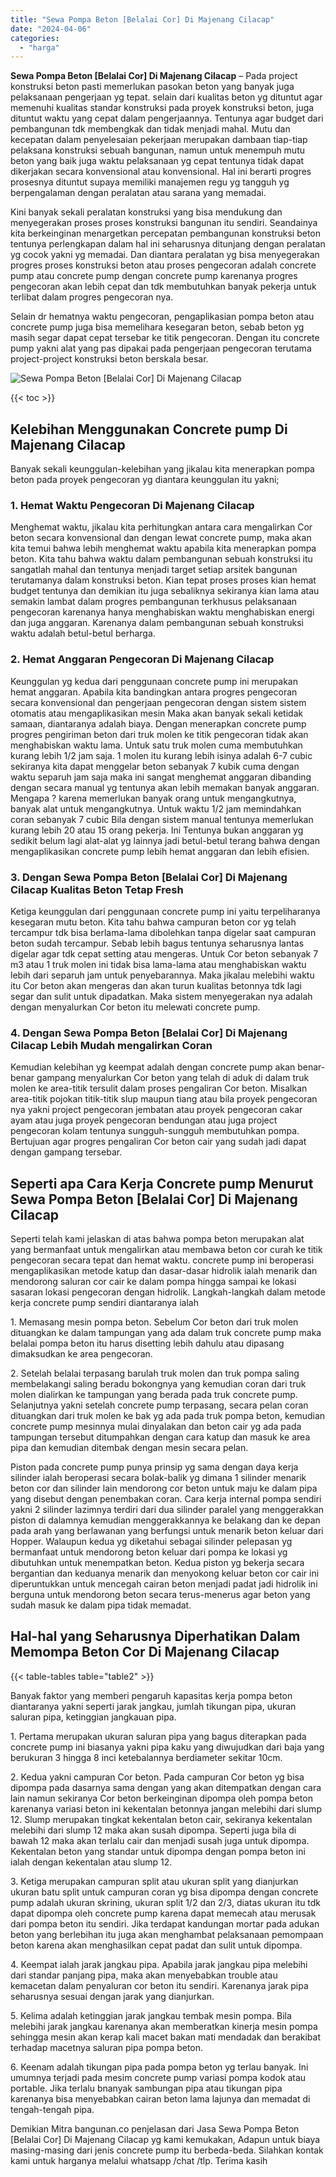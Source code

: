 ```yaml
---
title: "Sewa Pompa Beton [Belalai Cor] Di Majenang Cilacap"
date: "2024-04-06"
categories: 
  - "harga"
---
```


**Sewa Pompa Beton \[Belalai Cor\] Di Majenang Cilacap** – Pada project konstruksi beton pasti memerlukan pasokan beton yang banyak juga pelaksanaan pengerjaan yg tepat. selain dari kualitas beton yg dituntut agar memenuhi kualitas standar konstruksi pada proyek konstruksi beton, juga dituntut waktu yang cepat dalam pengerjaannya. Tentunya agar budget dari pembangunan tdk membengkak dan tidak menjadi mahal. Mutu dan kecepatan dalam penyelesaian pekerjaan merupakan dambaan tiap-tiap pelaksana konstruksi sebuah bangunan, namun untuk menempuh mutu beton yang baik juga waktu pelaksanaan yg cepat tentunya tidak dapat dikerjakan secara konvensional atau konvensional. Hal ini berarti progres prosesnya dituntut supaya memiliki manajemen regu yg tangguh yg berpengalaman dengan peralatan atau sarana yang memadai.

Kini banyak sekali peralatan konstruksi yang bisa mendukung dan menyegerakan proses proses konstruksi bangunan itu sendiri. Seandainya kita berkeinginan menargetkan percepatan pembangunan konstruksi beton tentunya perlengkapan dalam hal ini seharusnya ditunjang dengan peralatan yg cocok yakni yg memadai. Dan diantara peralatan yg bisa menyegerakan progres proses konstruksi beton atau proses pengecoran adalah concrete pump atau concrete pump dengan concrete pump karenanya progres pengecoran akan lebih cepat dan tdk membutuhkan banyak pekerja untuk terlibat dalam progres pengecoran nya.

Selain dr hematnya waktu pengecoran, pengaplikasian pompa beton atau concrete pump juga bisa memelihara kesegaran beton, sebab beton yg masih segar dapat cepat tersebar ke titik pengecoran. Dengan itu concrete pump yakni alat yang pas dipakai pada pengerjaan pengecoran terutama project-project konstruksi beton berskala besar.

![Sewa Pompa Beton [Belalai Cor] Di Majenang Cilacap](/images/sewa-concrete-pump-37.png)

{{< toc >}}

## Kelebihan Menggunakan Concrete pump Di Majenang Cilacap

Banyak sekali keunggulan-kelebihan yang jikalau kita menerapkan pompa beton pada proyek pengecoran yg diantara keunggulan itu yakni;

### 1\. Hemat Waktu Pengecoran Di Majenang Cilacap

Menghemat waktu, jikalau kita perhitungkan antara cara mengalirkan Cor beton secara konvensional dan dengan lewat concrete pump, maka akan kita temui bahwa lebih menghemat waktu apabila kita menerapkan pompa beton. Kita tahu bahwa waktu dalam pembangunan sebuah konstruksi itu sangatlah mahal dan tentunya menjadi target setiap arsitek bangunan terutamanya dalam konstruksi beton. Kian tepat proses proses kian hemat budget tentunya dan demikian itu juga sebaliknya sekiranya kian lama atau semakin lambat dalam progres pembangunan terkhusus pelaksanaan pengecoran karenanya hanya menghabiskan waktu menghabiskan energi dan juga anggaran. Karenanya dalam pembangunan sebuah konstruksi waktu adalah betul-betul berharga.

### 2\. Hemat Anggaran Pengecoran Di Majenang Cilacap

Keunggulan yg kedua dari penggunaan concrete pump ini merupakan hemat anggaran. Apabila kita bandingkan antara progres pengecoran secara konvensional dan pengerjaan pengecoran dengan sistem sistem otomatis atau mengaplikasikan mesin Maka akan banyak sekali ketidak samaan, diantaranya adalah biaya. Dengan menerapkan concrete pump progres pengiriman beton dari truk molen ke titik pengecoran tidak akan menghabiskan waktu lama. Untuk satu truk molen cuma membutuhkan kurang lebih 1/2 jam saja. 1 molen itu kurang lebih isinya adalah 6-7 cubic sekiranya kita dapat menggelar beton sebanyak 7 kubik cuma dengan waktu separuh jam saja maka ini sangat menghemat anggaran dibanding dengan secara manual yg tentunya akan lebih memakan banyak anggaran. Mengapa ? karena memerlukan banyak orang untuk mengangkutnya, banyak alat untuk mengangkutnya. Untuk waktu 1/2 jam memindahkan coran sebanyak 7 cubic Bila dengan sistem manual tentunya memerlukan kurang lebih 20 atau 15 orang pekerja. Ini Tentunya bukan anggaran yg sedikit belum lagi alat-alat yg lainnya jadi betul-betul terang bahwa dengan mengaplikasikan concrete pump lebih hemat anggaran dan lebih efisien.

### 3\. Dengan Sewa Pompa Beton \[Belalai Cor\] Di Majenang Cilacap Kualitas Beton Tetap Fresh

Ketiga keunggulan dari penggunaan concrete pump ini yaitu terpeliharanya kesegaran mutu beton. Kita tahu bahwa campuran beton cor yg telah tercampur tdk bisa berlama-lama dibolehkan tanpa digelar saat campuran beton sudah tercampur. Sebab lebih bagus tentunya seharusnya lantas digelar agar tdk cepat setting atau mengeras. Untuk Cor beton sebanyak 7 m3 atau 1 truk molen ini tidak bisa lama-lama atau menghabiskan waktu lebih dari separuh jam untuk penyebarannya. Maka jikalau melebihi waktu itu Cor beton akan mengeras dan akan turun kualitas betonnya tdk lagi segar dan sulit untuk dipadatkan. Maka sistem menyegerakan nya adalah dengan menyalurkan Cor beton itu melewati concrete pump.

### 4\. Dengan Sewa Pompa Beton \[Belalai Cor\] Di Majenang Cilacap Lebih Mudah mengalirkan Coran

Kemudian kelebihan yg keempat adalah dengan concrete pump akan benar-benar gampang menyalurkan Cor beton yang telah di aduk di dalam truk molen ke area-titik tersulit dalam proses pengaliran Cor beton. Misalkan area-titik pojokan titik-titik slup maupun tiang atau bila proyek pengecoran nya yakni project pengecoran jembatan atau proyek pengecoran cakar ayam atau juga proyek pengecoran bendungan atau juga project pengecoran kolam tentunya sungguh-sungguh membutuhkan pompa. Bertujuan agar progres pengaliran Cor beton cair yang sudah jadi dapat dengan gampang tersebar.

## Seperti apa Cara Kerja Concrete pump Menurut Sewa Pompa Beton \[Belalai Cor\] Di Majenang Cilacap

Seperti telah kami jelaskan di atas bahwa pompa beton merupakan alat yang bermanfaat untuk mengalirkan atau membawa beton cor curah ke titik pengecoran secara tepat dan hemat waktu. concrete pump ini beroperasi mengaplikasikan metode katup dan dasar-dasar hidrolik ialah menarik dan mendorong saluran cor cair ke dalam pompa hingga sampai ke lokasi sasaran lokasi pengecoran dengan hidrolik. Langkah-langkah dalam metode kerja concrete pump sendiri diantaranya ialah

1\. Memasang mesin pompa beton. Sebelum Cor beton dari truk molen dituangkan ke dalam tampungan yang ada dalam truk concrete pump maka belalai pompa beton itu harus disetting lebih dahulu atau dipasang dimaksudkan ke area pengecoran.

2\. Setelah belalai terpasang barulah truk molen dan truk pompa saling membelakangi saling beradu bokongnya yang kemudian coran dari truk molen dialirkan ke tampungan yang berada pada truk concrete pump. Selanjutnya yakni setelah concrete pump terpasang, secara pelan coran dituangkan dari truk molen ke bak yg ada pada truk pompa beton, kemudian concrete pump mesinnya mulai dinyalakan dan beton cair yg ada pada tampungan tersebut ditumpahkan dengan cara katup dan masuk ke area pipa dan kemudian ditembak dengan mesin secara pelan.

Piston pada concrete pump punya prinsip yg sama dengan daya kerja silinder ialah beroperasi secara bolak-balik yg dimana 1 silinder menarik beton cor dan silinder lain mendorong cor beton untuk maju ke dalam pipa yang disebut dengan penembakan coran. Cara kerja internal pompa sendiri yakni 2 silinder lazimnya terdiri dari dua silinder paralel yang menggerakkan piston di dalamnya kemudian menggerakkannya ke belakang dan ke depan pada arah yang berlawanan yang berfungsi untuk menarik beton keluar dari Hopper. Walaupun kedua yg diketahui sebagai silinder pelepasan yg bermanfaat untuk mendorong beton keluar dari pompa ke lokasi yg dibutuhkan untuk menempatkan beton. Kedua piston yg bekerja secara bergantian dan keduanya menarik dan menyokong keluar beton cor cair ini diperuntukkan untuk mencegah cairan beton menjadi padat jadi hidrolik ini berguna untuk mendorong beton secara terus-menerus agar beton yang sudah masuk ke dalam pipa tidak memadat.

## Hal-hal yang Seharusnya Diperhatikan Dalam Memompa Beton Cor Di Majenang Cilacap

{{< table-tables table="table2" >}}

Banyak faktor yang memberi pengaruh kapasitas kerja pompa beton diantaranya yakni seperti jarak jangkau, jumlah tikungan pipa, ukuran saluran pipa, ketinggian jangkauan pipa.

1\. Pertama merupakan ukuran saluran pipa yang bagus diterapkan pada concrete pump ini biasanya yakni pipa kaku yang diwujudkan dari baja yang berukuran 3 hingga 8 inci ketebalannya berdiameter sekitar 10cm.

2\. Kedua yakni campuran Cor beton. Pada campuran Cor beton yg bisa dipompa pada dasarnya sama dengan yang akan ditempatkan dengan cara lain namun sekiranya Cor beton berkeinginan dipompa oleh pompa beton karenanya variasi beton ini kekentalan betonnya jangan melebihi dari slump 12. Slump merupakan tingkat kekentalan beton cair, sekiranya kekentalan melebihi dari slump 12 maka akan susah dipompa. Seperti juga bila di bawah 12 maka akan terlalu cair dan menjadi susah juga untuk dipompa. Kekentalan beton yang standar untuk dipompa dengan pompa beton ini ialah dengan kekentalan atau slump 12.

3\. Ketiga merupakan campuran split atau ukuran split yang dianjurkan ukuran batu split untuk campuran coran yg bisa dipompa dengan concrete pump adalah ukuran skrining, ukuran split 1/2 dan 2/3, diatas ukuran itu tdk dapat dipompa oleh concrete pump karena dapat memecah atau merusak dari pompa beton itu sendiri. Jika terdapat kandungan mortar pada adukan beton yang berlebihan itu juga akan menghambat pelaksanaan pemompaan beton karena akan menghasilkan cepat padat dan sulit untuk dipompa.

4\. Keempat ialah jarak jangkau pipa. Apabila jarak jangkau pipa melebihi dari standar panjang pipa, maka akan menyebabkan trouble atau kemacetan dalam penyaluran cor beton itu sendiri. Karenanya jarak pipa seharusnya sesuai dengan jarak yang dianjurkan.

5\. Kelima adalah ketinggian jarak jangkau tembak mesin pompa. Bila melebihi jarak jangkau karenanya akan memberatkan kinerja mesin pompa sehingga mesin akan kerap kali macet bakan mati mendadak dan berakibat terhadap macetnya saluran pipa pompa beton.

6\. Keenam adalah tikungan pipa pada pompa beton yg terlau banyak. Ini umumnya terjadi pada mesim concrete pump variasi pompa kodok atau portable. Jika terlalu bnanyak sambungan pipa atau tikungan pipa karenanya bisa menyebabkan cairan beton lama lajunya dan memadat di tengah-tengah pipa.

Demikian Mitra bangunan.co penjelasan dari Jasa Sewa Pompa Beton \[Belalai Cor\] Di Majenang Cilacap yg kami kemukakan, Adapun untuk biaya masing-masing dari jenis concrete pump itu berbeda-beda. Silahkan kontak kami untuk harganya melalui whatsapp /chat /tlp. Terima kasih
